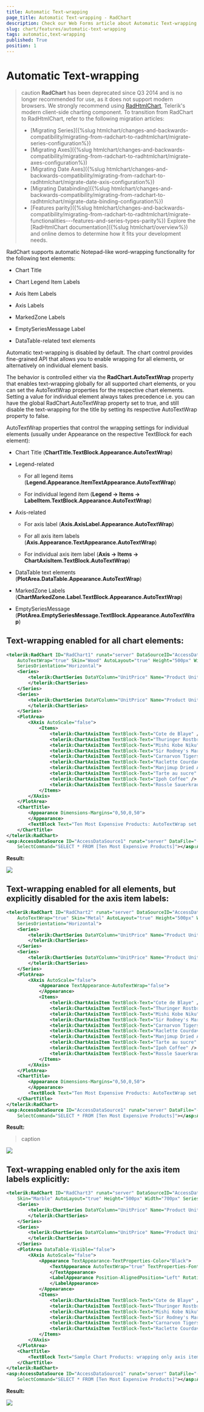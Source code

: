 ```yaml
---
title: Automatic Text-wrapping
page_title: Automatic Text-wrapping - RadChart
description: Check our Web Forms article about Automatic Text-wrapping.
slug: chart/features/automatic-text-wrapping
tags: automatic,text-wrapping
published: True
position: 1
---
```


# Automatic Text-wrapping

>caution **RadChart** has been deprecated since Q3 2014 and is no longer recommended for use, as it does not support modern browsers. We strongly recommend using [RadHtmlChart](https://www.telerik.com/products/aspnet-ajax/html-chart.aspx), Telerik's modern client-side charting component. 
>To transition from RadChart to RadHtmlChart, refer to the following migration articles:
> - [Migrating Series]({%slug htmlchart/changes-and-backwards-compatibility/migrating-from-radchart-to-radhtmlchart/migrate-series-configuration%})
> - [Migrating Axes]({%slug htmlchart/changes-and-backwards-compatibility/migrating-from-radchart-to-radhtmlchart/migrate-axes-configuration%})
> - [Migrating Date Axes]({%slug htmlchart/changes-and-backwards-compatibility/migrating-from-radchart-to-radhtmlchart/migrate-date-axis-configuration%})
> - [Migrating Databinding]({%slug htmlchart/changes-and-backwards-compatibility/migrating-from-radchart-to-radhtmlchart/migrate-data-binding-configuration%})
> - [Features parity]({%slug htmlchart/changes-and-backwards-compatibility/migrating-from-radchart-to-radhtmlchart/migrate-functionalities---features-and-series-types-parity%})
>Explore the [RadHtmlChart documentation]({%slug htmlchart/overview%}) and online demos to determine how it fits your development needs.

RadChart supports automatic Notepad-like word-wrapping functionality for the following text elements:

* Chart Title

* Chart Legend Item Labels

* Axis Item Labels

* Axis Labels

* MarkedZone Labels

* EmptySeriesMessage Label

* DataTable-related text elements

Automatic text-wrapping is disabled by default. The chart control provides fine-grained API that allows you to enable wrapping for all elements, or alternatively on individual element basis.

The behavior is controlled either via the **RadChart.AutoTextWrap** property that enables text-wrapping globally for all supported chart elements, or you can set the AutoTextWrap properties for the respective chart elements. Setting a value for individual element always takes precedence i.e. you can have the global RadChart.AutoTextWrap property set to true, and still disable the text-wrapping for the title by setting its respective AutoTextWrap property to false.

AutoTextWrap properties that control the wrapping settings for individual elements (usually under Appearance on the respective TextBlock for each element):

* Chart Title (**ChartTitle.TextBlock.Appearance.AutoTextWrap**)

* Legend-related

	* For all legend items (**Legend.Appearance.ItemTextAppearance.AutoTextWrap**)

	* For individual legend item (**Legend -> Items -> LabelItem.TextBlock.Appearance.AutoTextWrap**)

* Axis-related

	* For axis label (**Axis.AxisLabel.Appearance.AutoTextWrap**)

	* For all axis item labels (**Axis.Appearance.TextAppearance.AutoTextWrap**)

	* For individual axis item label (**Axis -> Items -> ChartAxisItem.TextBlock.AutoTextWrap**)

* DataTable text elements (**PlotArea.DataTable.Appearance.AutoTextWrap**)

* MarkedZone Labels (**ChartMarkedZone.Label.TextBlock.Appearance.AutoTextWrap**)

* EmptySeriesMessage (**PlotArea.EmptySeriesMessage.TextBlock.Appearance.AutoTextWrap**)

## Text-wrapping enabled for all chart elements:

````XML
<telerik:RadChart ID="RadChart1" runat="server" DataSourceID="AccessDataSource1"
	AutoTextWrap="true" Skin="Wood" AutoLayout="true" Height="500px" Width="700px"
	SeriesOrientation="Horizontal">
	<Series>
		<telerik:ChartSeries DataYColumn="UnitPrice" Name="Product Unit Price">
		</telerik:ChartSeries>
	</Series>
	<Series>
		<telerik:ChartSeries DataYColumn="UnitPrice" Name="Product Unit Price">
		</telerik:ChartSeries>
	</Series>
	<PlotArea>
		<XAxis AutoScale="false">
			<Items>
				<telerik:ChartAxisItem TextBlock-Text="Cote de Blaye" />
				<telerik:ChartAxisItem TextBlock-Text="Thuringer Rostbratwurst" />
				<telerik:ChartAxisItem TextBlock-Text="Mishi Kobe Niku" />
				<telerik:ChartAxisItem TextBlock-Text="Sir Rodney's Marmalade" />
				<telerik:ChartAxisItem TextBlock-Text="Carnarvon Tigers" />
				<telerik:ChartAxisItem TextBlock-Text="Raclette Courdavault" />
				<telerik:ChartAxisItem TextBlock-Text="Manjimup Dried Apples" />
				<telerik:ChartAxisItem TextBlock-Text="Tarte au sucre" />
				<telerik:ChartAxisItem TextBlock-Text="Ipoh Coffee" />
				<telerik:ChartAxisItem TextBlock-Text="Rossle Sauerkraut" />
			</Items>
		</XAxis>
	</PlotArea>
	<ChartTitle>
		<Appearance Dimensions-Margins="0,50,0,50">
		</Appearance>
		<TextBlock Text="Ten Most Expensive Products: AutoTextWrap set to true globally." />
	</ChartTitle>
</telerik:RadChart>
<asp:AccessDataSource ID="AccessDataSource1" runat="server" DataFile="-/Nwind.mdb"
	SelectCommand="SELECT * FROM [Ten Most Expensive Products]"></asp:AccessDataSource>
````

**Result:**

![](images/radchart-chartwrapall.png)

## Text-wrapping enabled for all elements, but explicitly disabled for the axis item labels:

````XML
<telerik:RadChart ID="RadChart2" runat="server" DataSourceID="AccessDataSource1"
	AutoTextWrap="true" Skin="Metal" AutoLayout="true" Height="500px" Width="700px"
	SeriesOrientation="Horizontal">
	<Series>
		<telerik:ChartSeries DataYColumn="UnitPrice" Name="Product Unit Price">
		</telerik:ChartSeries>
	</Series>
	<Series>
		<telerik:ChartSeries DataYColumn="UnitPrice" Name="Product Unit Price">
		</telerik:ChartSeries>
	</Series>
	<PlotArea>
		<XAxis AutoScale="false">
			<Appearance TextAppearance-AutoTextWrap="false">
			</Appearance>
			<Items>
				<telerik:ChartAxisItem TextBlock-Text="Cote de Blaye" />
				<telerik:ChartAxisItem TextBlock-Text="Thuringer Rostbratwurst" />
				<telerik:ChartAxisItem TextBlock-Text="Mishi Kobe Niku" />
				<telerik:ChartAxisItem TextBlock-Text="Sir Rodney's Marmalade" />
				<telerik:ChartAxisItem TextBlock-Text="Carnarvon Tigers" />
				<telerik:ChartAxisItem TextBlock-Text="Raclette Courdavault" />
				<telerik:ChartAxisItem TextBlock-Text="Manjimup Dried Apples" />
				<telerik:ChartAxisItem TextBlock-Text="Tarte au sucre" />
				<telerik:ChartAxisItem TextBlock-Text="Ipoh Coffee" />
				<telerik:ChartAxisItem TextBlock-Text="Rossle Sauerkraut" />
			</Items>
		</XAxis>
	</PlotArea>
	<ChartTitle>
		<Appearance Dimensions-Margins="0,50,0,50">
		</Appearance>
		<TextBlock Text="Ten Most Expensive Products: AutoTextWrap set to true globally, wrapping disabled for axis item labels explicitly." />
	</ChartTitle>
</telerik:RadChart>
<asp:AccessDataSource ID="AccessDataSource1" runat="server" DataFile="-/Nwind.mdb"
	SelectCommand="SELECT * FROM [Ten Most Expensive Products]"></asp:AccessDataSource>
````

**Result:**
>caption 

![](images/radchart-chartwrapallexceptaxis.png)

## Text-wrapping enabled only for the axis item labels explicitly:

````XML
<telerik:RadChart ID="RadChart3" runat="server" DataSourceID="AccessDataSource1"
	Skin="Marble" AutoLayout="true" Height="500px" Width="700px" SeriesOrientation="Vertical">
	<Series>
		<telerik:ChartSeries DataYColumn="UnitPrice" Name="Product Unit Price">
		</telerik:ChartSeries>
	</Series>
	<Series>
		<telerik:ChartSeries DataYColumn="UnitPrice" Name="Product Unit Price">
		</telerik:ChartSeries>
	</Series>
	<PlotArea DataTable-Visible="false">
		<XAxis AutoScale="false">
			<Appearance TextAppearance-TextProperties-Color="Black">
				<TextAppearance AutoTextWrap="true" TextProperties-Font="Georgia, 10pt">
				</TextAppearance>
				<LabelAppearance Position-AlignedPosition="Left" RotationAngle="45">
				</LabelAppearance>
			</Appearance>
			<Items>
				<telerik:ChartAxisItem TextBlock-Text="Cote de Blaye" />
				<telerik:ChartAxisItem TextBlock-Text="Thuringer Rostbratwurst" />
				<telerik:ChartAxisItem TextBlock-Text="Mishi Kobe Niku" />
				<telerik:ChartAxisItem TextBlock-Text="Sir Rodney's Marmalade" />
				<telerik:ChartAxisItem TextBlock-Text="Carnarvon Tigers" />
				<telerik:ChartAxisItem TextBlock-Text="Raclette Courdavault" />
			</Items>
		</XAxis>
	</PlotArea>
	<ChartTitle>
		<TextBlock Text="Sample Chart Products: wrapping only axis item labels." />
	</ChartTitle>
</telerik:RadChart>
<asp:AccessDataSource ID="AccessDataSource1" runat="server" DataFile="-/Nwind.mdb"
	SelectCommand="SELECT * FROM [Ten Most Expensive Products]"></asp:AccessDataSource>
````

**Result:**

![](images/radchart-chartwrapaxisonly.png)

